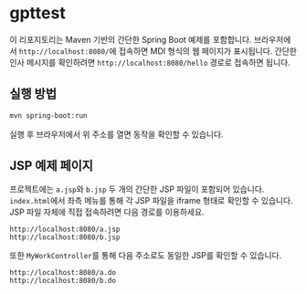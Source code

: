 # gpttest

이 리포지토리는 Maven 기반의 간단한 Spring Boot 예제를 포함합니다. 브라우저에서 `http://localhost:8080/`에 접속하면 MDI 형식의 웹 페이지가 표시됩니다. 간단한 인사 메시지를 확인하려면 `http://localhost:8080/hello` 경로로 접속하면 됩니다.

## 실행 방법

```bash
mvn spring-boot:run
```

실행 후 브라우저에서 위 주소를 열면 동작을 확인할 수 있습니다.

## JSP 예제 페이지

프로젝트에는 `a.jsp`와 `b.jsp` 두 개의 간단한 JSP 파일이 포함되어 있습니다.
`index.html`에서 좌측 메뉴를 통해 각 JSP 파일을 iframe 형태로 확인할 수
있습니다. JSP 파일 자체에 직접 접속하려면 다음 경로를 이용하세요.

```
http://localhost:8080/a.jsp
http://localhost:8080/b.jsp

```
또한 `MyWorkController`를 통해 다음 주소로도 동일한 JSP를 확인할 수 있습니다.

```
http://localhost:8080/a.do
http://localhost:8080/b.do
```
